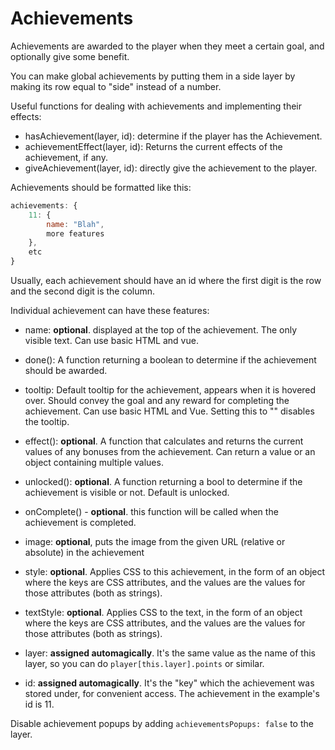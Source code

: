 # Achievements

Achievements are awarded to the player when they meet a certain goal, and optionally give some benefit.

You can make global achievements by putting them in a side layer by making its row equal to "side" instead of a number.

Useful functions for dealing with achievements and implementing their effects:

- hasAchievement(layer, id): determine if the player has the Achievement.
- achievementEffect(layer, id): Returns the current effects of the achievement, if any.
- giveAchievement(layer, id): directly give the achievement to the player.

Achievements should be formatted like this:

```js
achievements: {
    11: {
        name: "Blah",
        more features
    },
    etc
}
```

Usually, each achievement should have an id where the first digit is the row and the second digit is the column.

Individual achievement can have these features:

- name: **optional**. displayed at the top of the achievement. The only visible text. Can use basic HTML and vue.

- done(): A function returning a boolean to determine if the achievement should be awarded.

- tooltip: Default tooltip for the achievement, appears when it is hovered over. Should convey the goal and any reward for completing the achievement. Can use basic HTML and Vue. Setting this to "" disables the tooltip.

- effect(): **optional**. A function that calculates and returns the current values of any bonuses from the achievement. Can return a value or an object containing multiple values.

- unlocked(): **optional**. A function returning a bool to determine if the achievement is visible or not. Default is unlocked.

- onComplete() - **optional**. this function will be called when the achievement is completed.

- image: **optional**, puts the image from the given URL (relative or absolute) in the achievement

- style: **optional**. Applies CSS to this achievement, in the form of an object where the keys are CSS attributes, and the values are the values for those attributes (both as strings).

- textStyle: **optional**. Applies CSS to the text, in the form of an object where the keys are CSS attributes, and the values are the values for those attributes (both as strings).

- layer: **assigned automagically**. It's the same value as the name of this layer, so you can do `player[this.layer].points` or similar.

- id: **assigned automagically**. It's the "key" which the achievement was stored under, for convenient access. The achievement in the example's id is 11.

Disable achievement popups by adding `achievementsPopups: false` to the layer.
